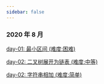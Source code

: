 ```yaml
---
sidebar: false
---
```


### 2020 年 8 月

[day-01: 最小区间 (难度:困难)](./20200801.md)

[day-02: 二叉树展开为链表 (难度:中等)](./20200802.md)

[day-02: 字符串相加 (难度:简单)](./20200803.md)
